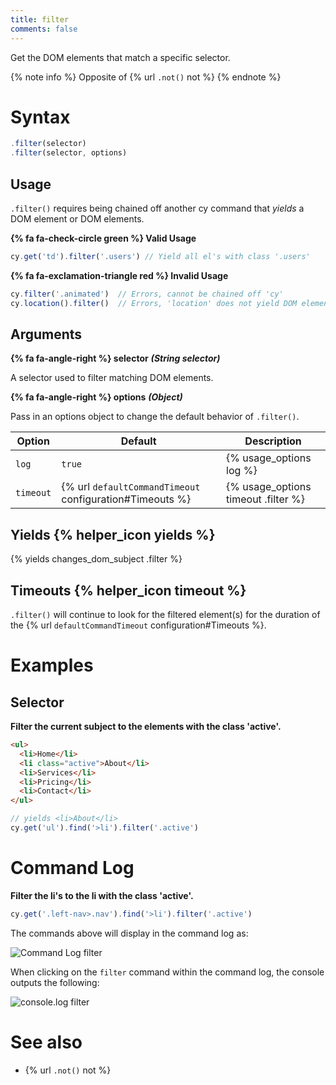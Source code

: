 ```yaml
---
title: filter
comments: false
---
```


Get the DOM elements that match a specific selector.

{% note info %}
Opposite of {% url `.not()` not %}
{% endnote %}

# Syntax

```javascript
.filter(selector)
.filter(selector, options)
```

## Usage

`.filter()` requires being chained off another cy command that *yields* a DOM element or DOM elements.

**{% fa fa-check-circle green %} Valid Usage**

```javascript
cy.get('td').filter('.users') // Yield all el's with class '.users'
```

**{% fa fa-exclamation-triangle red %} Invalid Usage**

```javascript
cy.filter('.animated')  // Errors, cannot be chained off 'cy'
cy.location().filter()  // Errors, 'location' does not yield DOM element
```

## Arguments

**{% fa fa-angle-right %} selector**  ***(String selector)***

A selector used to filter matching DOM elements.

**{% fa fa-angle-right %} options**  ***(Object)***

Pass in an options object to change the default behavior of `.filter()`.

Option | Default | Description
--- | --- | ---
`log` | `true` | {% usage_options log %}
`timeout` | {% url `defaultCommandTimeout` configuration#Timeouts %} | {% usage_options timeout .filter %}

## Yields {% helper_icon yields %}

{% yields changes_dom_subject .filter %}

## Timeouts {% helper_icon timeout %}

`.filter()` will continue to look for the filtered element(s) for the duration of the {% url `defaultCommandTimeout` configuration#Timeouts %}.

# Examples

## Selector

**Filter the current subject to the elements with the class 'active'.**

```html
<ul>
  <li>Home</li>
  <li class="active">About</li>
  <li>Services</li>
  <li>Pricing</li>
  <li>Contact</li>
</ul>
```

```javascript
// yields <li>About</li>
cy.get('ul').find('>li').filter('.active')
```

# Command Log

**Filter the li's to the li with the class 'active'.**

```javascript
cy.get('.left-nav>.nav').find('>li').filter('.active')
```

The commands above will display in the command log as:

![Command Log filter](/img/api/filter/filter-el-by-selector.png)

When clicking on the `filter` command within the command log, the console outputs the following:

![console.log filter](/img/api/filter/console-shows-list-and-filtered-element.png)

# See also

- {% url `.not()` not %}
